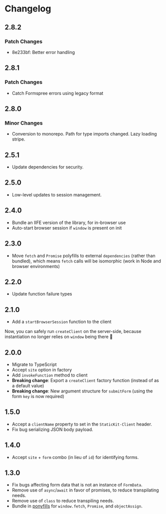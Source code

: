 # Changelog

## 2.8.2

### Patch Changes

- 8e233bf: Better error handling

## 2.8.1

### Patch Changes

- Catch Formspree errors using legacy format

## 2.8.0

### Minor Changes

- Conversion to monorepo. Path for type imports changed. Lazy loading stripe.

## 2.5.1

- Update dependencies for security.

## 2.5.0

- Low-level updates to session management.

## 2.4.0

- Bundle an IIFE version of the library, for in-browser use
- Auto-start browser session if `window` is present on init

## 2.3.0

- Move `fetch` and `Promise` polyfills to external `dependencies` (rather than bundled), which means `fetch` calls will be isomorphic (work in Node and browser environments)

## 2.2.0

- Update function failure types

## 2.1.0

- Add a `startBrowserSession` function to the client

Now, you can safely run `createClient` on the server-side, because instantiation
no longer relies on `window` being there 🎉

## 2.0.0

- Migrate to TypeScript
- Accept `site` option in factory
- Add `invokeFunction` method to client
- **Breaking change**: Export a `createClient` factory function (instead of as a default value)
- **Breaking change**: New argument structure for `submitForm` (using the form `key` is now required)

## 1.5.0

- Accept a `clientName` property to set in the `StaticKit-Client` header.
- Fix bug serializing JSON body payload.

## 1.4.0

- Accept `site` + `form` combo (in lieu of `id`) for identifying forms.

## 1.3.0

- Fix bugs affecting form data that is not an instance of `FormData`.
- Remove use of `async`/`await` in favor of promises, to reduce transpilating needs.
- Remove use of `class` to reduce transpiling needs.
- Bundle in [ponyfills](https://github.com/sindresorhus/ponyfill) for `window.fetch`, `Promise`, and `objectAssign`.
